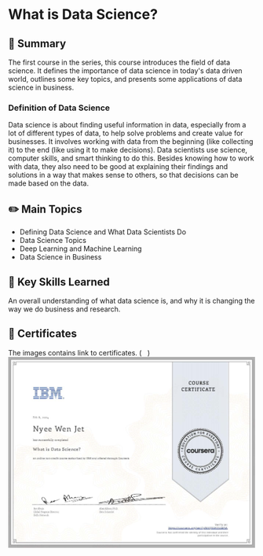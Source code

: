 # What is Data Science?

## 📌 Summary
The first course in the series, this course introduces the field of data science. It defines the importance of data science in today's data driven world, outlines some key topics, and presents some applications of data science in business.

### Definition of Data Science
Data science is about finding useful information in data, especially from a lot of different types of data, to help solve problems and create value for businesses. It involves working with data from the beginning (like collecting it) to the end (like using it to make decisions). Data scientists use science, computer skills, and smart thinking to do this. Besides knowing how to work with data, they also need to be good at explaining their findings and solutions in a way that makes sense to others, so that decisions can be made based on the data.

## ✏️ Main Topics
- Defining Data Science and What Data Scientists Do
- Data Science Topics
- Deep Learning and Machine Learning
- Data Science in Business

## 🎯 Key Skills Learned
An overall understanding of what data science is, and why it is changing the way we do business and research.

## 🏅 Certificates
The images contains link to certificates.
 ( &nbsp; ) 
[![](./Images/Coursera%20NVQ3SH2SSM5A.jpg)](https://www.coursera.org/account/accomplishments/verify/NVQ3SH2SSM5A)
